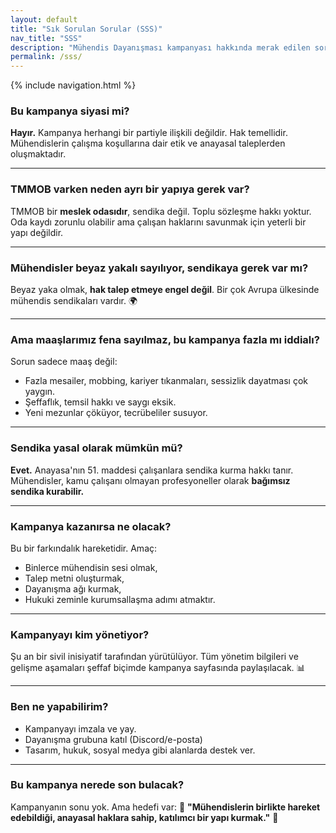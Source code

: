 ```yaml
---
layout: default
title: "Sık Sorulan Sorular (SSS)"
nav_title: "SSS"
description: "Mühendis Dayanışması kampanyası hakkında merak edilen sorular ve cevapları"
permalink: /sss/
---
```


{% include navigation.html %}

### <i class="fas fa-question-circle"></i> Bu kampanya siyasi mi?
**Hayır.** Kampanya herhangi bir partiyle ilişkili değildir. Hak temellidir. Mühendislerin çalışma koşullarına dair etik ve anayasal taleplerden oluşmaktadır.

---

### <i class="fas fa-question-circle"></i> TMMOB varken neden ayrı bir yapıya gerek var?
TMMOB bir **meslek odasıdır**, sendika değil. Toplu sözleşme hakkı yoktur. Oda kaydı zorunlu olabilir ama çalışan haklarını savunmak için yeterli bir yapı değildir.

---

### <i class="fas fa-question-circle"></i> Mühendisler beyaz yakalı sayılıyor, sendikaya gerek var mı?
Beyaz yaka olmak, **hak talep etmeye engel değil**. Bir çok Avrupa ülkesinde mühendis sendikaları vardır. 🌍

---

### <i class="fas fa-question-circle"></i> Ama maaşlarımız fena sayılmaz, bu kampanya fazla mı iddialı?
Sorun sadece maaş değil:
- <i class="fas fa-clock"></i> Fazla mesailer, mobbing, kariyer tıkanmaları, sessizlik dayatması çok yaygın.
- Şeffaflık, temsil hakkı ve saygı eksik.
- <i class="fas fa-graduation-cap"></i> Yeni mezunlar çöküyor, tecrübeliler susuyor.

---

### <i class="fas fa-question-circle"></i> Sendika yasal olarak mümkün mü?
**Evet.** Anayasa'nın 51. maddesi çalışanlara sendika kurma hakkı tanır.
Mühendisler, kamu çalışanı olmayan profesyoneller olarak **bağımsız sendika kurabilir.**

---

### <i class="fas fa-question-circle"></i> Kampanya kazanırsa ne olacak?
Bu bir farkındalık hareketidir. Amaç:
- <i class="fas fa-users"></i> Binlerce mühendisin sesi olmak,
- <i class="fas fa-file-alt"></i> Talep metni oluşturmak,
- <i class="fas fa-network-wired"></i> Dayanışma ağı kurmak,
- <i class="fas fa-gavel"></i> Hukuki zeminle kurumsallaşma adımı atmaktır.

---

### <i class="fas fa-question-circle"></i> Kampanyayı kim yönetiyor?
Şu an bir sivil inisiyatif tarafından yürütülüyor. Tüm yönetim bilgileri ve gelişme aşamaları şeffaf biçimde kampanya sayfasında paylaşılacak. 📊

---

### <i class="fas fa-question-circle"></i> Ben ne yapabilirim?
- <i class="fas fa-signature"></i> Kampanyayı imzala ve yay.
- <i class="fas fa-comments"></i> Dayanışma grubuna katıl (Discord/e-posta)
- <i class="fas fa-hands-helping"></i> Tasarım, hukuk, sosyal medya gibi alanlarda destek ver.

---

### <i class="fas fa-question-circle"></i> Bu kampanya nerede son bulacak?
Kampanyanın sonu yok. Ama hedefi var: 🚀
**"Mühendislerin birlikte hareket edebildiği, anayasal haklara sahip, katılımcı bir yapı kurmak."** 🎯

